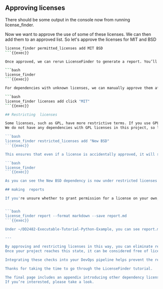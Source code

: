 ## Approving licenses
There should be some output in the console now from running license_finder.

Now we want to approve the use of some of these licenses.
We can then add them to an approved list.
So let's approve the licenses for MIT and BSD

```bash
license_finder permitted_licenses add MIT BSD
```{{exec}}

Once approved, we can rerun LicenseFinder to generate a report. You’ll notice that the list of unapproved licenses is now shorter:

```bash
license_finder
```{{exec}}

For dependencies with unknown licenses, we can manually approve them after verifying their license type. For example, if we’ve confirmed that `click` is MIT licensed, we can add it like this:

```bash
license_finder licenses add click "MIT"
```{{exec}}

## Restricting  licenses

Some licenses, such as GPL, have more restrictive terms. If you use GPL, your source code must be open source if you plan to redistribute it. To flag this, we can mark GPL as a restricted license:
We do not have any dependencies with GPL licenses in this project, so let's try with New BSD instead.

```bash
license_finder restricted_licenses add "New BSD"
```{{exec}}

This ensures that even if a license is accidentally approved, it will still be listed under `restricted_licenses`.

```bash
license_finder
```{{exec}}

As you can see the New BSD dependency is now under restricted licenses list.

## making  reports

If you're unsure whether to grant permission for a license on your own, send the report to your company's legal department or an attorney for consultation.


```bash
license_finder report --format markdown --save report.md
```{{exec}}

Under ~/DD2482-Executable-Tutorial-Python-Example, you can see report.md, which is report about dependency license in this project. The contents is so long and complicated so you can just send to people who know law very well, Then, entrust the work to them and seek their judgment.

---

By approving and restricting licenses in this way, you can eliminate restricted dependencies.  
Once your project reaches this state, it can be considered free of licensing issues.  

Integrating these checks into your DevOps pipeline helps prevent the release of software that contains problematic licenses.

Thanks for taking the time to go through the LicenseFinder tutorial.

The final page includes an appendix introducing other dependency license management tools.  
If you’re interested, please take a look.